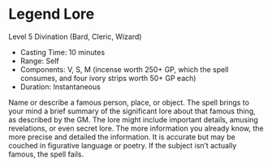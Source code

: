 # Legend Lore
Level 5 Divination (Bard, Cleric, Wizard)

- Casting Time: 10 minutes
- Range: Self
- Components: V, S, M (incense worth 250+ GP, which the spell consumes, and four ivory strips worth 50+ GP each)
- Duration: Instantaneous

Name or describe a famous person, place, or object. The spell brings to your mind a brief summary of the significant lore about that famous thing, as described by the GM. The lore might include important details, amusing revelations, or even secret lore. The more information you already know, the more precise and detailed the information. It is accurate but may be couched in figurative language or poetry. If the subject isn’t actually famous, the spell fails.
